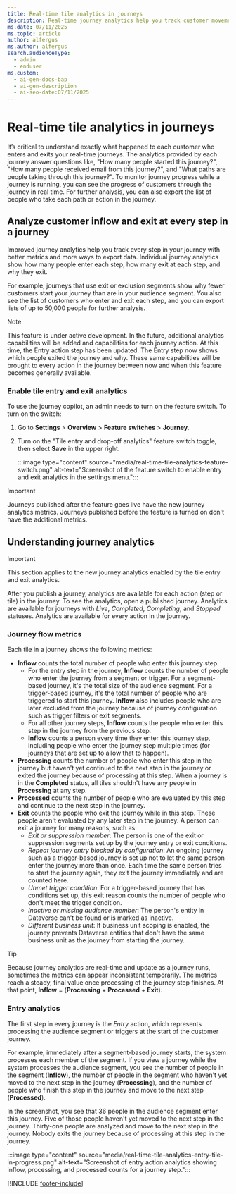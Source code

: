 ```yaml
---
title: Real-time tile analytics in journeys
description: Real-time journey analytics help you track customer movement at every step, showing who enters, exits, and why. Start analyzing your journeys now.
ms.date: 07/11/2025
ms.topic: article
author: alfergus
ms.author: alfergus
search.audienceType:
  - admin
  - enduser
ms.custom:
  - ai-gen-docs-bap
  - ai-gen-description
  - ai-seo-date:07/11/2025
---
```


# Real-time tile analytics in journeys

It’s critical to understand exactly what happened to each customer who enters and exits your real-time journeys. The analytics provided by each journey answer questions like, "How many people started this journey?", "How many people received email from this journey?", and "What paths are people taking through this journey?". To monitor journey progress while a journey is running, you can see the progress of customers through the journey in real time. For further analysis, you can also export the list of people who take each path or action in the journey.

## Analyze customer inflow and exit at every step in a journey

Improved journey analytics help you track every step in your journey with better metrics and more ways to export data. Individual journey analytics show how many people enter each step, how many exit at each step, and why they exit.

For example, journeys that use exit or exclusion segments show why fewer customers start your journey than are in your audience segment. You also see the list of customers who enter and exit each step, and you can export lists of up to 50,000 people for further analysis.

> [!NOTE]
> This feature is under active development. In the future, additional analytics capabilities will be added and capabilities for each journey action. At this time, the Entry action step has been updated. The Entry step now shows which people exited the journey and why. These same capabilities will be brought to every action in the journey between now and when this feature becomes generally available.

### Enable tile entry and exit analytics

To use the journey copilot, an admin needs to turn on the feature switch. To turn on the switch:

1. Go to **Settings** > **Overview** > **Feature switches** > **Journey**.
1. Turn on the "Tile entry and drop-off analytics" feature switch toggle, then select **Save** in the upper right.

    :::image type="content" source="media/real-time-tile-analytics-feature-switch.png" alt-text="Screenshot of the feature switch to enable entry and exit analytics in the settings menu.":::

> [!IMPORTANT]
> Journeys published after the feature goes live have the new journey analytics metrics. Journeys published before the feature is turned on don't have the additional metrics.

## Understanding journey analytics

> [!IMPORTANT]
> This section applies to the new journey analytics enabled by the tile entry and exit analytics.

After you publish a journey, analytics are available for each action (step or tile) in the journey. To see the analytics, open a published journey. Analytics are available for journeys with *Live*, *Completed*, *Completing*, and *Stopped* statuses. Analytics are available for every action in the journey.

### Journey flow metrics

Each tile in a journey shows the following metrics:

* **Inflow** counts the total number of people who enter this journey step.
    * For the entry step in the journey, **Inflow** counts the number of people who enter the journey from a segment or trigger. For a segment-based journey, it's the total size of the audience segment. For a trigger-based journey, it's the total number of people who are triggered to start this journey. **Inflow** also includes people who are later excluded from the journey because of journey configuration such as trigger filters or exit segments.
    * For all other journey steps, **Inflow** counts the people who enter this step in the journey from the previous step.
    * **Inflow** counts a person every time they enter this journey step, including people who enter the journey step multiple times (for journeys that are set up to allow that to happen).
* **Processing** counts the number of people who enter this step in the journey but haven't yet continued to the next step in the journey or exited the journey because of processing at this step. When a journey is in the **Completed** status, all tiles shouldn't have any people in **Processing** at any step.
* **Processed** counts the number of people who are evaluated by this step and continue to the next step in the journey.
* **Exit** counts the people who exit the journey while in this step. These people aren't evaluated by any later step in the journey. A person can exit a journey for many reasons, such as:
    * *Exit or suppression member*: The person is one of the exit or suppression segments set up by the journey entry or exit conditions.
    * *Repeat journey entry blocked by configuration*: An ongoing journey such as a trigger-based journey is set up not to let the same person enter the journey more than once. Each time the same person tries to start the journey again, they exit the journey immediately and are counted here.
    * *Unmet trigger condition*: For a trigger-based journey that has conditions set up, this exit reason counts the number of people who don't meet the trigger condition.
    * *Inactive or missing audience member*: The person's entity in Dataverse can't be found or is marked as inactive.
    * *Different business unit*: If business unit scoping is enabled, the journey prevents Dataverse entities that don't have the same business unit as the journey from starting the journey.

> [!TIP]
> Because journey analytics are real-time and update as a journey runs, sometimes the metrics can appear inconsistent temporarily. The metrics reach a steady, final value once processing of the journey step finishes. At that point, **Inflow** = (**Processing** + **Processed** + **Exit**).

### Entry analytics

The first step in every journey is the *Entry* action, which represents processing the audience segment or triggers at the start of the customer journey.

For example, immediately after a segment-based journey starts, the system processes each member of the segment. If you view a journey while the system processes the audience segment, you see the number of people in the segment (**Inflow**), the number of people in the segment who haven't yet moved to the next step in the journey (**Processing**), and the number of people who finish this step in the journey and move to the next step (**Processed**).

In the screenshot, you see that 36 people in the audience segment enter this journey. Five of those people haven't yet moved to the next step in the journey. Thirty-one people are analyzed and move to the next step in the journey. Nobody exits the journey because of processing at this step in the journey.

:::image type="content" source="media/real-time-tile-analytics-entry-tile-in-progress.png" alt-text="Screenshot of entry action analytics showing inflow, processing, and processed counts for a journey step.":::

[!INCLUDE [footer-include](./includes/footer-banner.md)]